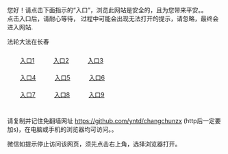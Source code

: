 您好！请点击下面指示的“入口”，浏览此网站是安全的，且为您带来平安。。 <br/>
点击入口后，请耐心等待， 过程中可能会出现无法打开的提示，请忽略，最终会进入网站. </br>

法轮大法在长春<br/>
<div style="padding:10px"><a style="margin:20px" target="_blank" href="https://d15o8ykiitpgok.cloudfront.net/2Qpsp?owvnmhb" id="ccLink1" rel="nofollow">入口1</a> <a target="_blank" style="margin:20px" href="https://d2sgy3ba2mzd6s.cloudfront.net/2Qpsp?ceodjvqq" id="ccLink2" rel="nofollow">入口2</a> <a style="margin:20px" target="_blank" href="https://d30wuqykg77o56.cloudfront.net/2Qpsp?onxhmy" id="ccLink3" rel="nofollow">入口3</a></div>

<div style="padding:10px" ><a style="margin:20px" target="_blank" href="https://d15o8ykiitpgok.cloudfront.net/2Qpsp?owvnmhb" id="ccLink4" rel="nofollow">入口4</a> <a style="margin:20px" href="https://d2sgy3ba2mzd6s.cloudfront.net/2Qpsp?ceodjvqq" target="_blank" id="ccLink5" rel="nofollow">入口5</a> <a style="margin:20px" href="https://d30wuqykg77o56.cloudfront.net/2Qpsp?onxhmy" target="_blank" id="ccLink6" rel="nofollow">入口6</a></div>

<div style="padding:10px"><a style="margin:20px" target="_blank" href="https://d15o8ykiitpgok.cloudfront.net/2Qpsp?owvnmhb" id="ccLink7" rel="nofollow">入口7</a> <a style="margin:20px" href="https://d2sgy3ba2mzd6s.cloudfront.net/2Qpsp?ceodjvqq" target="_blank" id="ccLink8" rel="nofollow">入口8</a> <a style="margin:20px" target="_blank" href="https://d30wuqykg77o56.cloudfront.net/2Qpsp?onxhmy" id="ccLink9" rel="nofollow">入口9</a></div>

<br/>



请复制并记住免翻墙网址 https://github.com/yntd/changchunzx (http后一定要加s)，在电脑或手机的浏览器均可访问。。<br/>

微信如提示停止访问该网页，须先点击右上角，选择浏览器打开。
